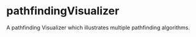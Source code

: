 # pathfindingVisualizer

A pathfinding Visualizer which illustrates multiple pathfinding algorithms.